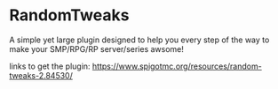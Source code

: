 # RandomTweaks
A simple yet large plugin designed to help you every step of the way to make your SMP/RPG/RP server/series awsome!

links to get the plugin: https://www.spigotmc.org/resources/random-tweaks-2.84530/

